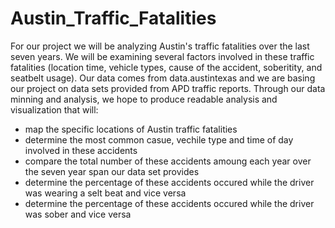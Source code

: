 # Austin_Traffic_Fatalities

For our project we will be analyzing Austin's traffic fatalities over the last seven years. We will be examining several factors involved in these traffic fatalities (location time, vehicle types, cause of the accident, soberitity, and seatbelt usage). Our data comes from data.austintexas and we are basing our project on data sets provided from APD traffic reports. Through our data minning and analysis, we hope to produce readable analysis and visualization that will:

- map the specific locations of Austin traffic fatalities 
- determine the most common casue, vechile type and time of day involved in these accidents 
- compare the total number of these accidents amoung each year over the seven year span our data set provides
- determine the percentage of these accidents occured while the driver was wearing a selt beat and vice versa
 - determine the percentage of these accidents occured while the driver was sober and vice versa

